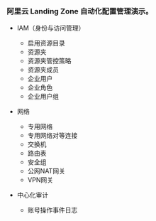 ### 阿里云 Landing Zone 自动化配置管理演示。
- IAM（身份与访问管理）
  - 启用资源目录
  - 资源夹
  - 资源夹管控策略
  - 资源夹成员
  - 企业用户
  - 企业角色
  - 企业用户组

- 网络
  - 专用网络
  - 专用网络对等连接
  - 交换机
  - 路由表
  - 安全组
  - 公网NAT网关
  - VPN网关

- 中心化审计
  - 账号操作事件日志